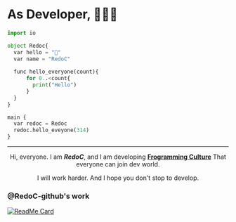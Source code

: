 # As Developer, 🧑🏻‍💻

``` python
import io

object Redoc{
  var hello = "👋"
  var name = "RedoC"
  
  func hello_everyone(count){
      for 0..<count{
        print("Hello")
      }
  }
}

main {
  var redoc = Redoc
  redoc.hello_eveyone(314)
}
```

<hr>
<div align="center">
  <p>Hi, everyone. I am <strong><em>RedoC</em></strong>, and I am developing <strong><a href="https://github.com/Diggie-Bro/Frog">Frogramming Culture</a></strong> That everyone can join dev world. </p>
  <p>I will work harder. And I hope you don't stop to develop.</p>
</div>

<h3>@RedoC-github's work</h3>

[![ReadMe Card](https://github-readme-stats.vercel.app/api/pin/?username=Diggie-Bro&repo=Frog)](https://github.com/Diggie-Bro/Frog)
